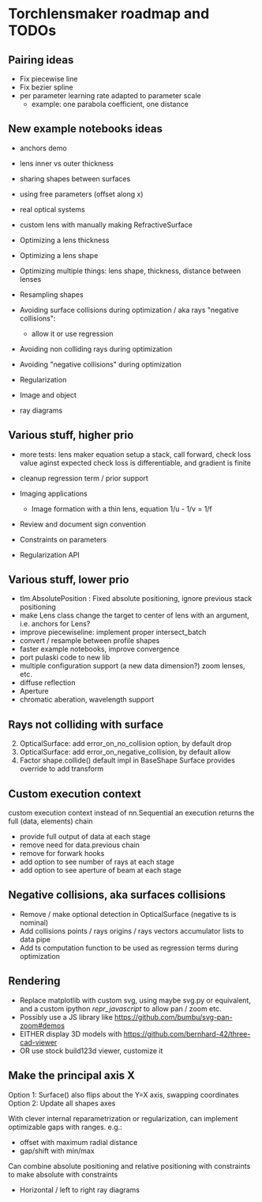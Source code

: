 # Torchlensmaker roadmap and TODOs

## Pairing ideas

* Fix piecewise line
* Fix bezier spline
* per parameter learning rate adapted to parameter scale
    * example: one parabola coefficient, one distance

## New example notebooks ideas

* anchors demo
* lens inner vs outer thickness
* sharing shapes between surfaces
* using free parameters (offset along x)
* real optical systems
* custom lens with manually making RefractiveSurface

* Optimizing a lens thickness
* Optimizing a lens shape
* Optimizing multiple things: lens shape, thickness, distance between lenses
* Resampling shapes

* Avoiding surface collisions during optimization / aka rays "negative collisions":
    * allow it or use regression
* Avoiding non colliding rays during optimization
* Avoiding "negative collisions" during optimization
* Regularization

* Image and object
* ray diagrams

## Various stuff, higher prio

*  more tests:
    lens maker equation
    setup a stack, call forward, check loss value aginst expected
    check loss is differentiable, and gradient is finite

* cleanup regression term / prior support

* Imaging applications
    * Image formation with a thin lens, equation 1/u - 1/v = 1/f

* Review and document sign convention

* Constraints on parameters

* Regularization API

## Various stuff, lower prio

* tlm.AbsolutePosition : Fixed absolute positioning, ignore previous stack positioning
* make Lens class change the target to center of lens with an argument, i.e. anchors for Lens?
* improve piecewiseline: implement proper intersect_batch
* convert / resample between profile shapes
* faster example notebooks, improve convergence
* port pulaski code to new lib
* multiple configuration support (a new data dimension?) zoom lenses, etc.
* diffuse reflection
* Aperture
* chromatic aberation, wavelength support

## Rays not colliding with surface

2. OpticalSurface: add error_on_no_collision option, by default drop
3. OpticalSurface: add error_on_negative_collision, by default allow
4. Factor shape.collide() default impl in BaseShape
    Surface provides override to add transform

## Custom execution context

custom execution context instead of nn.Sequential
an execution returns the full (data, elements) chain

* provide full output of data at each stage
* remove need for data.previous chain
* remove for forwark hooks
* add option to see number of rays at each stage
* add option to see aperture of beam at each stage

## Negative collisions, aka surfaces collisions

* Remove / make optional detection in OpticalSurface (negative ts is nominal)
* Add collisions points / rays origins / rays vectors accumulator lists to data pipe
* Add ts computation function to be used as regression terms during optimization

## Rendering

* Replace matplotlib with custom svg, using maybe svg.py or equivalent, and a custom ipython _repr_javascript_ to allow pan / zoom etc.
* Possibly use a JS library like https://github.com/bumbu/svg-pan-zoom#demos
* EITHER display 3D models with https://github.com/bernhard-42/three-cad-viewer
* OR use stock build123d viewer, customize it

## Make the principal axis X

Option 1: Surface() also flips about the Y=X axis, swapping coordinates
Option 2: Update all shapes axes

With clever internal reparametrization or regularization, can implement optimizable gaps with ranges.
e.g.:
- offset with maximum radial distance
- gap/shift with min/max

Can combine absolute positioning and relative positioning with constraints to make absolute with constraints

* Horizontal / left to right ray diagrams

